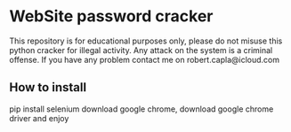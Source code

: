<h1>
WebSite password cracker
</h1>
<p>
This repository is for educational purposes only, please do not misuse this python cracker for illegal activity. Any attack on the system is a criminal offense. If you have any problem contact me on robert.capla@icloud.com
</p>
<h2>
How to install
</h2>
<p>
pip install selenium
download google chrome, download google chrome driver and enjoy
</p>